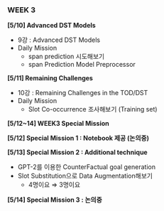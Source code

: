 ### WEEK 3

**[5/10] Advanced DST Models**

- 9강 : Advanced DST Models
- Daily Mission
	- span prediction 시도해보기 
	- span Prediction Model Preprocessor

**[5/11] Remaining Challenges**

- 10강 : Remaining Challenges in the TOD/DST
- Daily Mission
	- Slot Co-occurrence 조사해보기 (Training set)

**[5/12~14] WEEK3 Special Mission**

**[5/12] Special Mission 1 : Notebook 제공 (논의중)**

**[5/13] Special Mission 2 : Additional technique**

- GPT-2를 이용한 CounterFactual goal generation
- Slot Substitution으로 Data Augmentation해보기
	- 4명이요 ⇒ 3명이요

**[5/14] Special Mission 3 : 논의중**